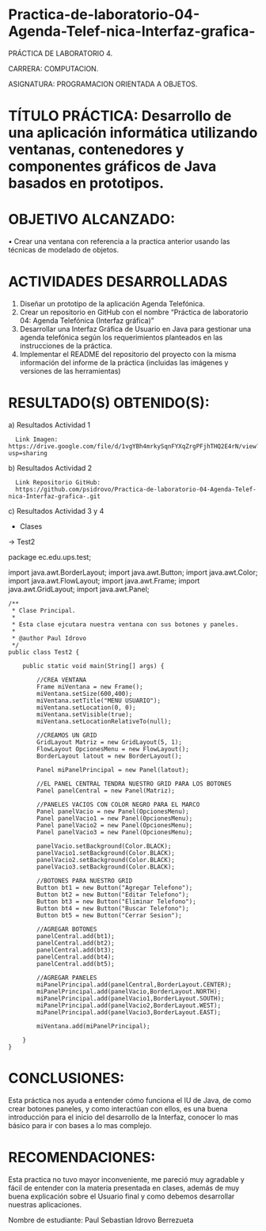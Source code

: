 # Practica-de-laboratorio-04-Agenda-Telef-nica-Interfaz-grafica-

PRÁCTICA DE LABORATORIO 4.

CARRERA: COMPUTACION.

ASIGNATURA: PROGRAMACION ORIENTADA A OBJETOS.

# TÍTULO PRÁCTICA: Desarrollo de una aplicación informática utilizando ventanas, contenedores y componentes gráficos de Java basados en prototipos.

# OBJETIVO ALCANZADO:
  •	Crear una ventana con referencia a la practica anterior usando las técnicas de modelado de objetos.
# ACTIVIDADES DESARROLLADAS
  1. Diseñar un prototipo de la aplicación Agenda Telefónica.
  2. Crear un repositorio en GitHub con el nombre “Práctica de laboratorio 04: Agenda Telefónica (Interfaz gráfica)”
  3. Desarrollar una Interfaz Gráfica de Usuario en Java para gestionar una agenda telefónica según los
  requerimientos planteados en las instrucciones de la práctica.
  4. Implementar el README del repositorio del proyecto con la misma información del informe de la práctica (incluidas las imágenes y     versiones de las herramientas)

# RESULTADO(S) OBTENIDO(S):
  a)	Resultados Actividad 1 
  
      Link Imagen: https://drive.google.com/file/d/1vgYBh4mrkySqnFYXqZrgPFjhTHQ2E4rN/view?usp=sharing

  b)	Resultados Actividad 2

      Link Repositorio GitHub:
      https://github.com/psidrovo/Practica-de-laboratorio-04-Agenda-Telef-nica-Interfaz-grafica-.git

  c)	Resultados Actividad 3 y 4

  - Clases
  
   -> Test2


package ec.edu.ups.test;

import java.awt.BorderLayout;
import java.awt.Button;
import java.awt.Color;
import java.awt.FlowLayout;
import java.awt.Frame;
import java.awt.GridLayout;
import java.awt.Panel;

    /**
     * Clase Principal. 
     * 
     * Esta clase ejcutara nuestra ventana con sus botones y paneles.
     *  
     * @author Paul Idrovo
     */
    public class Test2 {

        public static void main(String[] args) {    

            //CREA VENTANA
            Frame miVentana = new Frame();
            miVentana.setSize(600,400);
            miVentana.setTitle("MENU USUARIO");
            miVentana.setLocation(0, 0);
            miVentana.setVisible(true);
            miVentana.setLocationRelativeTo(null);

            //CREAMOS UN GRID
            GridLayout Matriz = new GridLayout(5, 1);
            FlowLayout OpcionesMenu = new FlowLayout();
            BorderLayout latout = new BorderLayout();

            Panel miPanelPrincipal = new Panel(latout);

            //EL PANEL CENTRAL TENDRA NUESTRO GRID PARA LOS BOTONES
            Panel panelCentral = new Panel(Matriz);

            //PANELES VACIOS CON COLOR NEGRO PARA EL MARCO
            Panel panelVacio = new Panel(OpcionesMenu);
            Panel panelVacio1 = new Panel(OpcionesMenu);
            Panel panelVacio2 = new Panel(OpcionesMenu);
            Panel panelVacio3 = new Panel(OpcionesMenu);

            panelVacio.setBackground(Color.BLACK);
            panelVacio1.setBackground(Color.BLACK);
            panelVacio2.setBackground(Color.BLACK);
            panelVacio3.setBackground(Color.BLACK);

            //BOTONES PARA NUESTRO GRID
            Button bt1 = new Button("Agregar Telefono");
            Button bt2 = new Button("Editar Telefono");
            Button bt3 = new Button("Eliminar Telefono");
            Button bt4 = new Button("Buscar Telefono");
            Button bt5 = new Button("Cerrar Sesion");

            //AGREGAR BOTONES
            panelCentral.add(bt1);
            panelCentral.add(bt2);
            panelCentral.add(bt3);
            panelCentral.add(bt4);
            panelCentral.add(bt5);

            //AGREGAR PANELES
            miPanelPrincipal.add(panelCentral,BorderLayout.CENTER);
            miPanelPrincipal.add(panelVacio,BorderLayout.NORTH);
            miPanelPrincipal.add(panelVacio1,BorderLayout.SOUTH);
            miPanelPrincipal.add(panelVacio2,BorderLayout.WEST);
            miPanelPrincipal.add(panelVacio3,BorderLayout.EAST);

            miVentana.add(miPanelPrincipal);

        }
    }


# CONCLUSIONES:
Esta práctica nos ayuda a entender cómo funciona el IU de Java, de como crear botones paneles, y como interactúan con ellos, es una buena introducción para el inicio del desarrollo de la Interfaz, conocer lo mas básico para ir con bases a lo mas complejo.

# RECOMENDACIONES:
Esta practica no tuvo mayor inconveniente, me pareció muy agradable y fácil de entender con la materia presentada en clases, además de muy buena explicación sobre el Usuario final y como debemos desarrollar nuestras aplicaciones.

Nombre de estudiante: Paul Sebastian Idrovo Berrezueta



